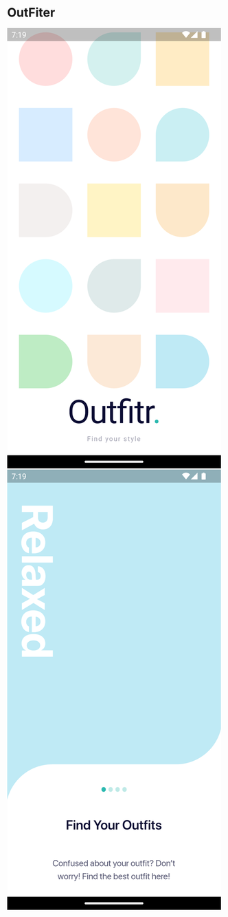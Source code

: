 # OutFiter

![ScreenShot 2](https://github.com/Shiba-Kar/outfitr/blob/master/screenshots/flutter_01.png)
![ScreenShot 2](https://github.com/Shiba-Kar/outfitr/blob/master/screenshots/flutter_02.png)
